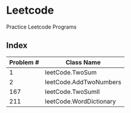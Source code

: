 # Leetcode
Practice Leetcode Programs

## Index
| Problem # | Class Name              |
| --------- | ----------------------- |
| 1         | leetCode.TwoSum         |
| 2         | leetCode.AddTwoNumbers  |
| 167       | leetCode.TwoSumII       |
| 211       | leetCode.WordDictionary |
